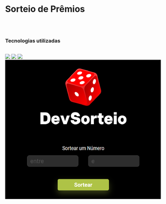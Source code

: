 <h1>Sorteio de Prêmios</h1>
<br>
<br>
<h3>Tecnologias utilizadas</h3>
<br>
<img src="https://img.shields.io/badge/HTML5-E34F26?style=for-the-badge&logo=html5&logoColor=white">
<img src="https://img.shields.io/badge/CSS3-1572B6?style=for-the-badge&logo=css3&logoColor=white">
<img src="https://img.shields.io/badge/JavaScript-F7DF1E?style=for-the-badge&logo=javascript&logoColor=black">
<br>
<img src="https://raw.githubusercontent.com/augustobzrr/Prize-draw/728624d7a9cfa28df4fd4d3945b65443a7bf26b6/assets/prize-draw.png">
